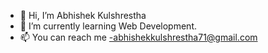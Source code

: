 - 👋 Hi, I’m Abhishek Kulshrestha
- 🌱 I’m currently learning Web Development.
- 📫 You can reach me -abhishekkulshrestha71@gmail.com
<!---
Abhishekkulshrestha71/Abhishekkulshrestha71 is a ✨ special ✨ repository because its `README.md` (this file) appears on your GitHub profile.
You can click the Preview link to take a look at your changes.
--->
